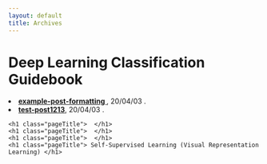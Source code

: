 ```yaml
---
layout: default
title: Archives
---
```


<div class="post">
	<h1 class="pageTitle"> Deep Learning Classification Guidebook </h1>
		<li><a href="https://dataking820.github.io/blog/example-post-formatting/" target="_blank"> <b> example-post-formatting </b></a>, 20/04/03 .</li>
		<li><a href="https://dataking820.github.io/blog/test-post1213/" target="_blank"> <b> test-post1213</b></a>, 20/04/03 .</li>
		
	<h1 class="pageTitle">  </h1>
	<h1 class="pageTitle">  </h1>
	<h1 class="pageTitle">  </h1>
	<h1 class="pageTitle"> Self-Supervised Learning (Visual Representation Learning) </h1>
</div>
